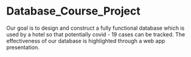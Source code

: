 # Database_Course_Project

Our goal is to design and construct a fully functional database which is used by a hotel so that potentially covid - 19 cases can be tracked. The effectiveness of our database is highlighted through a web app presentation.
